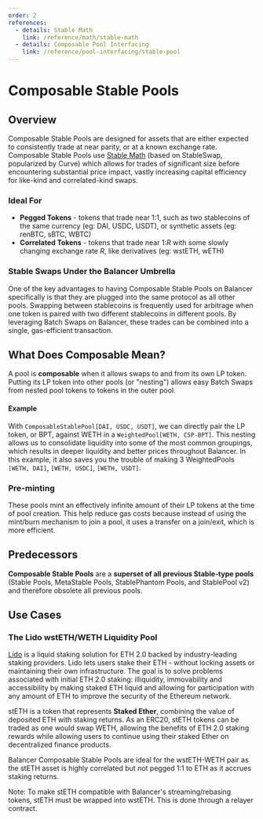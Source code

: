 ```yaml
---
order: 2
references:
  - details: Stable Math
    link: /reference/math/stable-math
  - details: Composable Pool Interfacing
    link: /reference/pool-interfacing/stable-pool
---
```

# Composable Stable Pools

## Overview

Composable Stable Pools are designed for assets that are either expected to consistently trade at near parity, or at a known exchange rate. Composable Stable Pools use [Stable Math](/reference/math/stable-math.md) (based on StableSwap, popularized by Curve) which allows for trades of significant size before encountering substantial price impact, vastly increasing capital efficiency for like-kind and correlated-kind swaps.

### Ideal For

* **Pegged Tokens** - tokens that trade near 1:1, such as two stablecoins of the same currency (eg: DAI, USDC, USDT), or synthetic assets (eg: renBTC, sBTC, WBTC)
* **Correlated Tokens** - tokens that trade near 1:$R$ with some slowly changing exchange rate $R$, like derivatives (eg: wstETH, wETH)

### Stable Swaps Under the Balancer Umbrella

One of the key advantages to having Composable Stable Pools on Balancer specifically is that they are plugged into the same protocol as all other pools. Swapping between stablecoins is frequently used for arbitrage when one token is paired with two different stablecoins in different pools. By leveraging Batch Swaps on Balancer, these trades can be combined into a single, gas-efficient transaction.

## What Does Composable Mean?

A pool is **composable** when it allows swaps to and from its own LP token. Putting its LP token into other pools (or "nesting") allows easy Batch Swaps from nested pool tokens to tokens in the outer pool.

#### Example

With `ComposableStablePool[DAI, USDC, USDT]`, we can directly pair the LP token, or BPT, against WETH in a `WeightedPool[WETH, CSP-BPT]`. This nesting allows us to consolidate liquidity into some of the most common groupings, which results in deeper liquidity and better prices throughout Balancer. In this example, it also saves you the trouble of making 3 WeightedPools `[WETH, DAI]`, `[WETH, USDC]`, `[WETH, USDT]`.

### Pre-minting

These pools mint an effectively infinite amount of their LP tokens at the time of pool creation. This help reduce gas costs because instead of using the mint/burn mechanism to join a pool, it uses a transfer on a join/exit, which is more efficient.

## Predecessors

**Composable Stable Pools** are a **superset of all previous Stable-type pools** (Stable Pools, MetaStable Pools, StablePhantom Pools, and StablePool v2) and therefore obsolete all previous pools.

## Use Cases

### **The Lido wstETH/WETH Liquidity Pool**

[Lido](https://lido.fi/) is a liquid staking solution for ETH 2.0 backed by industry-leading staking providers. Lido lets users stake their ETH - without locking assets or maintaining their own infrastructure. The goal is to solve problems associated with initial ETH 2.0 staking: illiquidity, immovability and accessibility by making staked ETH liquid and allowing for participation with any amount of ETH to improve the security of the Ethereum network.

stETH is a token that represents **Staked Ether**, combining the value of deposited ETH with staking returns. As an ERC20, stETH tokens can be traded as one would swap WETH, allowing the benefits of ETH 2.0 staking rewards while allowing users to continue using their staked Ether on decentralized finance products.

Balancer Composable Stable Pools are ideal for the wstETH-WETH pair as the stETH asset is highly correlated but not pegged 1:1 to ETH as it accrues staking returns.

Note: To make stETH compatible with Balancer's streaming/rebasing tokens, stETH must be wrapped into wstETH. This is done through a relayer contract.

